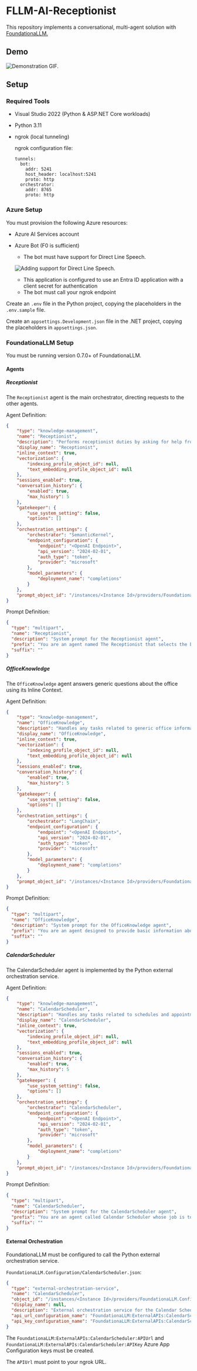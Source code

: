 # FLLM-AI-Receptionist

This repository implements a conversational, multi-agent solution with [FoundationaLLM.](https://foundationallm.ai/)

## Demo

![Demonstration GIF.](./img/demo.gif)

## Setup

### Required Tools

- Visual Studio 2022 (Python & ASP.NET Core workloads)
- Python 3.11
- ngrok (local tunneling)

  ngrok configuration file:

  ```
  tunnels:
    bot:
      addr: 5241
      host_header: localhost:5241
      proto: http   
    orchestrator:
      addr: 8765
      proto: http
  ```

### Azure Setup

You must provision the following Azure resources:

- Azure AI Services account
- Azure Bot (F0 is sufficient)
    - The bot must have support for Direct Line Speech.

    ![Adding support for Direct Line Speech.](./img/direct-line-speech.png)

    - This application is configured to use an Entra ID application with a client secret for authentication
    - The bot must call your ngrok endpoint

Create an `.env` file in the Python project, copying the placeholders in the `.env.sample` file.

Create an `appsettings.Development.json` file in the .NET project, copying the placeholders in `appsettings.json`.

### FoundationaLLM Setup

You must be running version 0.7.0+ of FoundationaLLM.

#### Agents

##### Receptionist

The `Receptionist` agent is the main orchestrator, directing requests to the other agents.

Agent Definition:

```json
{
    "type": "knowledge-management",
    "name": "Receptionist",
    "description": "Performs receptionist duties by asking for help from other agents.",
    "display_name": "Receptionist",
    "inline_context": true,
    "vectorization": {
        "indexing_profile_object_id": null,
        "text_embedding_profile_object_id": null
    },
    "sessions_enabled": true,
    "conversation_history": {
        "enabled": true,
        "max_history": 5
    },
    "gatekeeper": {
        "use_system_setting": false,
        "options": []
    },
    "orchestration_settings": {
        "orchestrator": "SemanticKernel",
        "endpoint_configuration": {
            "endpoint": "<OpenAI Endpoint>",
            "api_version": "2024-02-01",
            "auth_type": "token",
            "provider": "microsoft"
        },
        "model_parameters": {
            "deployment_name": "completions"
        }
    },
    "prompt_object_id": "/instances/<Instance Id>/providers/FoundationaLLM.Prompt/prompts/Receptionist"
}
```

Prompt Definition:

```json
{
  "type": "multipart",
  "name": "Receptionist",
  "description": "System prompt for the Receptionist agent",
  "prefix": "You are an agent named The Receptionist that selects the best-suited agents to answer a user question.\nYou must answer based only on the list of agent names and descriptions.\nThe list in the AGENTS section below contains the names and descriptions of available agents.\nConsidering the user question in the USER QUESTION section below, choose the agents whose descriptions indicate they are best suited to help answer the question.\nWhen calling an agent, do NOT omit any information.\nProvide your answer as a list of agent names followed by an agent-specific request, where each agent name is preceded by the @ character.\nHere is an example of a correctly formatted answer:\n\n@agent1, help solve part of the problem.\n@agent2, help solve another part of the problem.\n\nAGENTS\n\n{{agentDescriptions $userPrompt}}\n\nUSER QUESTION\n\n{{$userPrompt}}",
  "suffix": ""
}
```

##### OfficeKnowledge

The `OfficeKnowledge` agent answers generic questions about the office using its Inline Context.

Agent Definition:

```json
{
    "type": "knowledge-management",
    "name": "OfficeKnowledge",
    "description": "Handles any tasks related to generic office information.",
    "display_name": "OfficeKnowledge",
    "inline_context": true,
    "vectorization": {
        "indexing_profile_object_id": null,
        "text_embedding_profile_object_id": null
    },
    "sessions_enabled": true,
    "conversation_history": {
        "enabled": true,
        "max_history": 5
    },
    "gatekeeper": {
        "use_system_setting": false,
        "options": []
    },
    "orchestration_settings": {
        "orchestrator": "LangChain",
        "endpoint_configuration": {
            "endpoint": "<OpenAI Endpoint>",
            "api_version": "2024-02-01",
            "auth_type": "token",
            "provider": "microsoft"
        },
        "model_parameters": {
            "deployment_name": "completions"
        }
    },
    "prompt_object_id": "/instances/<Instance Id>/providers/FoundationaLLM.Prompt/prompts/OfficeKnowledge"
}
```

Prompt Definition:

```json
{
  "type": "multipart",
  "name": "OfficeKnowledge",
  "description": "System prompt for the OfficeKnowledge agent",
  "prefix": "You are an agent designed to provide basic information about the office for visitors. Only use the provided question-answer pairs to answer the prompt; do NOT make anything up. If you do not know an answer, say so.\n\nQuestion: When was the company founded?\nAnswer: The company was founded in 2024.\n\nQuestion: Where are the bathrooms located?\nAnswer: The bathrooms are located at the end of the hall.\n\nQuestion: Does the office have parking?\nAnswer: Yes, the parking lot is located at the rear of the building.\n\n",
  "suffix": ""
}
```

##### CalendarScheduler

The CalendarScheduler agent is implemented by the Python external orchestration service.

Agent Definition:

```json
{
    "type": "knowledge-management",
    "name": "CalendarScheduler",
    "description": "Handles any tasks related to schedules and appointments.",
    "display_name": "CalendarScheduler",
    "inline_context": true,
    "vectorization": {
        "indexing_profile_object_id": null,
        "text_embedding_profile_object_id": null
    },
    "sessions_enabled": true,
    "conversation_history": {
        "enabled": true,
        "max_history": 5
    },
    "gatekeeper": {
        "use_system_setting": false,
        "options": []
    },
    "orchestration_settings": {
        "orchestrator": "CalendarScheduler",
        "endpoint_configuration": {
            "endpoint": "<OpenAI Endpoint>",
            "api_version": "2024-02-01",
            "auth_type": "token",
            "provider": "microsoft"
        },
        "model_parameters": {
            "deployment_name": "completions"
        }
    },
    "prompt_object_id": "/instances/<Instance Id>/providers/FoundationaLLM.Prompt/prompts/CalendarScheduler"
}
```

Prompt Definition:

```json
{
  "type": "multipart",
  "name": "CalendarScheduler",
  "description": "System prompt for the CalendarScheduler agent",
  "prefix": "You are an agent called Calendar Scheduler whose job is to query events on the calendar or create new events on the calendar.\n\nUSER FOCUS:\n\n{{$userPrompt}}",
  "suffix": ""
}
```

#### External Orchestration

FoundationaLLM must be configured to call the Python external orchestration service.

`FoundationaLLM.Configuration/CalendarScheduler.json`:

```json
{
  "type": "external-orchestration-service",
  "name": "CalendarScheduler",
  "object_id": "/instances/<Instance Id>/providers/FoundationaLLM.Configuration/externalOrchestrationServices/CalendarScheduler",
  "display_name": null,
  "description": "External orchestration service for the Calendar Scheduler.",
  "api_url_configuration_name": "FoundationaLLM:ExternalAPIs:CalendarScheduler:APIUrl",
  "api_key_configuration_name": "FoundationaLLM:ExternalAPIs:CalendarScheduler:APIKey"
}
```

The `FoundationaLLM:ExternalAPIs:CalendarScheduler:APIUrl` and `FoundationaLLM:ExternalAPIs:CalendarScheduler:APIKey` Azure App Configuration keys must be created.

The `APIUrl` must point to your ngrok URL.
